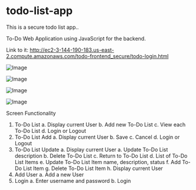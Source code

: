 # todo-list-app
This is a secure todo list app..

To-Do Web Application using JavaScript for the backend.


Link to it:
http://ec2-3-144-190-183.us-east-2.compute.amazonaws.com/todo-frontend_secure/todo-login.html


![Image](https://github.com/user-attachments/assets/e5dbe2c9-eb9d-49d0-b3bd-02745f1df86d)

![Image](https://github.com/user-attachments/assets/3e5f598f-3c9e-402d-99c3-07e5d56265d2)

![Image](https://github.com/user-attachments/assets/e3e50608-60f4-4a2d-a9a9-399d9fe8c578)

![Image](https://github.com/user-attachments/assets/24c89514-4eb0-4b41-b6f2-a17535256ade)


Screen Functionality

1.	To-Do List
  a.	Display current User
  b.	Add new To-Do List
  c.	View each To-Do List
  d.	Login or Logout
2.	To-Do List Add
  a.	Display current User
  b.	Save
  c.	Cancel
  d.	Login or Logout
3.	To-Do List Update
  a.	Display current User
  a.	Update To-Do List description
  b.	Delete To-Do List
  c.	Return to To-Do List
  d.	List of To-Do List Items
  e.	Update To-Do List Item name, description, status
  f.	Add To-Do List Item
  g.	Delete To-Do List Item
  h.	Display current User
4.	Add User
  a.	Add a new User
5.	Login
  a.	Enter username and password
  b.	Login
